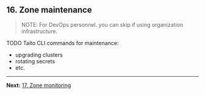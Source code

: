 ## 16. Zone maintenance

> NOTE: For DevOps personnel. you can skip if using organization infrastructure.

TODO Taito CLI commands for maintenance:

- upgrading clusters
- rotating secrets
- etc.

---

**Next:** [17. Zone monitoring](17-zone-monitoring)
